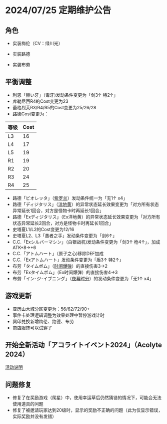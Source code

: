 # 2024/07/25 定期维护公告

## 角色

- 实装梅伦（CV：绿川光）

- 实装路德

- 实装布劳

## 平衡调整

- 利恩「赫い牙」（毒牙)发动条件变更为「剑3↑ 特2↑」
- 库勒尼西R4的Cost变更为23
- 蕾格烈芙R3/R4/R5的Cost变更为25/26/28
- 路德Cost变更为：

| 等级 | Cost |
| ---- | ---- |
| L3   | 16   |
| L4   | 17   |
| L5   | 19   |
| R1   | 19   |
| R2   | 20   |
| R3   | 24   |
| R4   | 25   |

- 路德「ビオレッタ」（[紫罗兰](https://w.atwiki.jp/unlight-fbtw/pages/245.html#id_5e261ff3)）发动条件统一为「无1↑ x4」
- 路德「ディジタリス」（[洋地黄](https://w.atwiki.jp/unlight-fbtw/pages/245.html#id_e19e2fd3)）的异常状态延长效果变更为「对方所有状态异常延长1回合，对方是怪物卡时再延长1回合」
- 路德「Exディジタリス」（Ex洋地黄）的异常状态延长效果变更为「对方所有状态异常延长2回合，对方是怪物卡时再延长1回合」
- 史塔夏L1/L2的Cost变更为12/16
- 史塔夏L2、L3「愚者之手」发动条件变更为「剑6↑」
- C.C.「Exシルバーマシン」（白银战机)发动条件变更为「剑3↑ 枪4↑」，加成ATK+8→+6
- C.C.「アトムハート」（原子之心)移除DEF加成
- C.C.「Exアトムハート」发动条件变更为「盾3↑ 特2↑」
- 布劳「タイムボム」（[时间爆弹](https://w.atwiki.jp/unlight-fbtw/pages/279.html#id_4d5a9e55)）的直接伤害3→2
- 布劳「Exタイムボム」（Ex时间爆弹）的直接伤害4→3
- 布劳「イン･ジ･イブニング」（[夜幕时分](https://w.atwiki.jp/unlight-fbtw/pages/279.html#id_a6df52ec)）的发动条件变更为「无1↑ x4」

## 游戏更新

- 亚历山大城分区变更为：56/62/72/90+
- 事件卡处理逻辑调整为效果处理中暂停游戏计时
- 冥印兑换新增梅伦、路德、布劳
- 商店服饰可以试穿了

## 开始全新活动「アコライトイベント2024」（Acolyte 2024）

[活动说明](AcolyteEvent2024.md)

## 问题修复

- 修复了在奖励游戏（爬星）中，使用幸运草后仍然猜错的情况下，可能会无法使用道具的问题
- 修复了被邀请玩家达到20级时，显示的奖励不正确的问题（此为仅显示错误，实际奖励并没有发错）